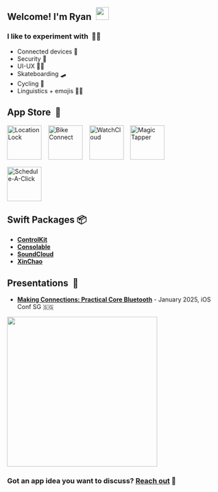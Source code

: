 <!-- Ryan David Forsyth - https://www.linkedin.com/in/ryan-david-forsyth/ -->

## Welcome! I'm Ryan &nbsp;<img src="https://user-images.githubusercontent.com/42378118/110234147-e3259600-7f4e-11eb-95be-0c4047144dea.gif" width="30">

### I like to experiment with &nbsp;🧑‍🔬

- Connected devices 👷
- Security 👮
- UI-UX 🧑‍🎨
- Skateboarding 🛹
- Cycling 🚴
- Linguistics + emojis 🧑‍🎓

## App Store &nbsp;📲

[<img alt="LocationLock" src="https://github.com/user-attachments/assets/429abae3-0a0d-4053-897d-187bf635c75a" width=80/>](https://apps.apple.com/us/app/locationlock-detect-protect/id6748995958?platform=iphone)
&nbsp;&nbsp;
[<img alt="Bike Connect" src="https://github.com/user-attachments/assets/da1b50d1-c896-4b7f-a961-bc3b606bfb5e" width=80/>](https://apps.apple.com/us/app/bike-connect-ride-smarter/id6746517051)
&nbsp;&nbsp;
[<img alt="WatchCloud" src="https://github.com/user-attachments/assets/da568c0d-44cd-4c75-a65c-5a01104437ee" width=80/>](https://apps.apple.com/us/app/watchcloud/id6466678799) 
&nbsp;&nbsp;
[<img alt="Magic Tapper" src="https://github.com/user-attachments/assets/a52ee1ab-6123-41ed-b646-0cda6de6f256" width=80/>](https://apps.apple.com/us/app/magic-tapper/id6738328808)

[<img alt="Schedule-A-Click" src="https://github.com/user-attachments/assets/6b014abf-1b86-4365-95c3-06661d49eef0" width=80/>](https://apps.apple.com/us/app/schedule-a-click/id6747453453) 

## Swift Packages 📦
- **[ControlKit](https://swiftpackageindex.com/superturboryan/ControlKit)**
- **[Consolable](https://swiftpackageindex.com/superturboryan/Consolable)**
- **[SoundCloud](https://swiftpackageindex.com/superturboryan/SoundCloud-Swift)**
- **[XinChao](https://swiftpackageindex.com/superturboryan/XinChao)**

## Presentations &nbsp;🎤

- [**Making Connections: Practical Core Bluetooth**](https://www.youtube.com/watch?v=lslot4B_4y0) - January 2025, iOS Conf SG 🇸🇬
<a href="https://www.youtube.com/watch?v=lslot4B_4y0">
  <img src="https://github.com/user-attachments/assets/278785a3-fe2e-494f-a7ee-cf47dbddc78f" width=350 />
</a>

### Got an app idea you want to discuss? <a href="mailto:forsyth.r@gmail.com">Reach out</a>&nbsp;💌

<!-- 👇 DO NOT DELETE 👇 -->

<!--
**superturboryan/superturboryan** is a ✨ _special_ ✨ repository because its `README.md` (this file) appears on your GitHub profile.

Here are some ideas to get you started:

- 🔭 I’m currently working on ...
- 🌱 I’m currently learning ...
- 👯 I’m looking to collaborate on ...
- 🤔 I’m looking for help with ...
- 💬 Ask me about ...
- 📫 How to reach me: ...
- 😄 Pronouns: ...
- ⚡ Fun fact: ...
-->
